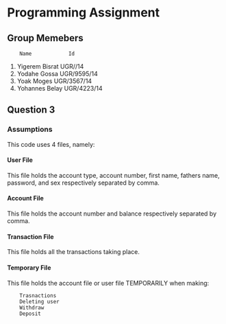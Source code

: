 # Programming Assignment
## Group Memebers
        Name            Id
1. Yigerem Bisrat       UGR//14
2. Yodahe Gossa         UGR/9595/14
3. Yoak Moges           UGR/3567/14
4. Yohannes Belay       UGR/4223/14

## Question 3
### Assumptions
This code uses 4 files, namely:
#### User File
This file holds the account type, account number, first name, fathers name, password, and sex 
respectively separated by comma.
#### Account File
This file holds the account number and balance respectively separated by comma.
#### Transaction File
This file holds all the transactions taking place.
#### Temporary File
This file holds the account file or user file TEMPORARILY when making:

        Trasnactions
        Deleting user
        Withdraw 
        Deposit


